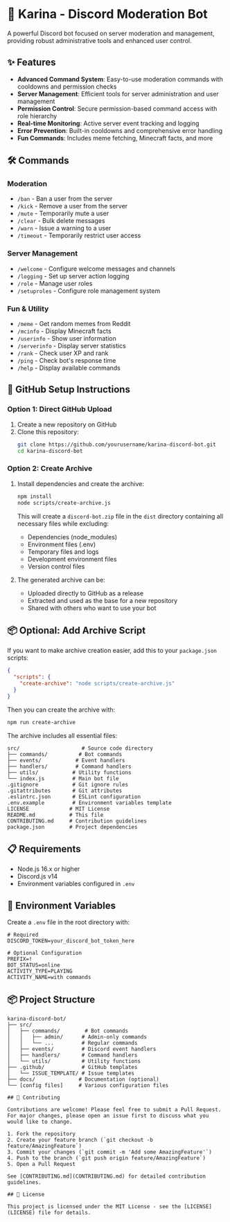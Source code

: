 # 🤖 Karina - Discord Moderation Bot

A powerful Discord bot focused on server moderation and management, providing robust administrative tools and enhanced user control.

## ✨ Features

- **Advanced Command System**: Easy-to-use moderation commands with cooldowns and permission checks
- **Server Management**: Efficient tools for server administration and user management
- **Permission Control**: Secure permission-based command access with role hierarchy
- **Real-time Monitoring**: Active server event tracking and logging
- **Error Prevention**: Built-in cooldowns and comprehensive error handling
- **Fun Commands**: Includes meme fetching, Minecraft facts, and more

## 🛠️ Commands

### Moderation
- `/ban` - Ban a user from the server
- `/kick` - Remove a user from the server
- `/mute` - Temporarily mute a user
- `/clear` - Bulk delete messages
- `/warn` - Issue a warning to a user
- `/timeout` - Temporarily restrict user access

### Server Management
- `/welcome` - Configure welcome messages and channels
- `/logging` - Set up server action logging
- `/role` - Manage user roles
- `/setuproles` - Configure role management system

### Fun & Utility
- `/meme` - Get random memes from Reddit
- `/mcinfo` - Display Minecraft facts
- `/userinfo` - Show user information
- `/serverinfo` - Display server statistics
- `/rank` - Check user XP and rank
- `/ping` - Check bot's response time
- `/help` - Display available commands

## 🚀 GitHub Setup Instructions

### Option 1: Direct GitHub Upload

1. Create a new repository on GitHub
2. Clone this repository:
   ```bash
   git clone https://github.com/yourusername/karina-discord-bot.git
   cd karina-discord-bot
   ```

### Option 2: Create Archive

1. Install dependencies and create the archive:
   ```bash
   npm install
   node scripts/create-archive.js
   ```
   This will create a `discord-bot.zip` file in the `dist` directory containing all necessary files while excluding:
   - Dependencies (node_modules)
   - Environment files (.env)
   - Temporary files and logs
   - Development environment files
   - Version control files

2. The generated archive can be:
   - Uploaded directly to GitHub as a release
   - Extracted and used as the base for a new repository
   - Shared with others who want to use your bot

## 📦 Optional: Add Archive Script

If you want to make archive creation easier, add this to your `package.json` scripts:
```json
{
  "scripts": {
    "create-archive": "node scripts/create-archive.js"
  }
}
```

Then you can create the archive with:
```bash
npm run create-archive
```

The archive includes all essential files:
```
src/                    # Source code directory
├── commands/          # Bot commands
├── events/           # Event handlers
├── handlers/         # Command handlers
├── utils/           # Utility functions
└── index.js         # Main bot file
.gitignore           # Git ignore rules
.gitattributes       # Git attributes
.eslintrc.json       # ESLint configuration
.env.example         # Environment variables template
LICENSE             # MIT License
README.md           # This file
CONTRIBUTING.md     # Contribution guidelines
package.json        # Project dependencies
```

## 📋 Requirements

- Node.js 16.x or higher
- Discord.js v14
- Environment variables configured in `.env`

## 🔐 Environment Variables

Create a `.env` file in the root directory with:

```env
# Required
DISCORD_TOKEN=your_discord_bot_token_here

# Optional Configuration
PREFIX=!
BOT_STATUS=online
ACTIVITY_TYPE=PLAYING
ACTIVITY_NAME=with commands
```
## 📦 Project Structure
```
karina-discord-bot/
├── src/
│   ├── commands/        # Bot commands
│   │   ├── admin/      # Admin-only commands
│   │   └── ...         # Regular commands
│   ├── events/         # Discord event handlers
│   ├── handlers/       # Command handlers
│   └── utils/          # Utility functions
├── .github/            # GitHub templates
│   └── ISSUE_TEMPLATE/ # Issue templates
├── docs/              # Documentation (optional)
└── [config files]     # Various configuration files

## 🤝 Contributing

Contributions are welcome! Please feel free to submit a Pull Request. For major changes, please open an issue first to discuss what you would like to change.

1. Fork the repository
2. Create your feature branch (`git checkout -b feature/AmazingFeature`)
3. Commit your changes (`git commit -m 'Add some AmazingFeature'`)
4. Push to the branch (`git push origin feature/AmazingFeature`)
5. Open a Pull Request

See [CONTRIBUTING.md](CONTRIBUTING.md) for detailed contribution guidelines.

## 📝 License

This project is licensed under the MIT License - see the [LICENSE](LICENSE) file for details.
